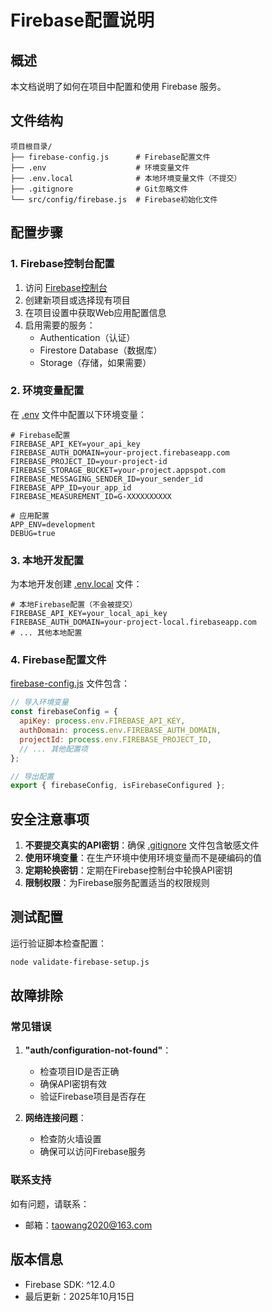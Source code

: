 # Firebase配置说明

## 概述

本文档说明了如何在项目中配置和使用 Firebase 服务。

## 文件结构

```
项目根目录/
├── firebase-config.js      # Firebase配置文件
├── .env                    # 环境变量文件
├── .env.local              # 本地环境变量文件（不提交）
├── .gitignore              # Git忽略文件
└── src/config/firebase.js  # Firebase初始化文件
```

## 配置步骤

### 1. Firebase控制台配置

1. 访问 [Firebase控制台](https://console.firebase.google.com/)
2. 创建新项目或选择现有项目
3. 在项目设置中获取Web应用配置信息
4. 启用需要的服务：
   - Authentication（认证）
   - Firestore Database（数据库）
   - Storage（存储，如果需要）

### 2. 环境变量配置

在 [.env](file:///d:/wenjianjia2/channel-app/.env) 文件中配置以下环境变量：

```env
# Firebase配置
FIREBASE_API_KEY=your_api_key
FIREBASE_AUTH_DOMAIN=your-project.firebaseapp.com
FIREBASE_PROJECT_ID=your-project-id
FIREBASE_STORAGE_BUCKET=your-project.appspot.com
FIREBASE_MESSAGING_SENDER_ID=your_sender_id
FIREBASE_APP_ID=your_app_id
FIREBASE_MEASUREMENT_ID=G-XXXXXXXXXX

# 应用配置
APP_ENV=development
DEBUG=true
```

### 3. 本地开发配置

为本地开发创建 [.env.local](file:///d:/wenjianjia2/channel-app/.env.local) 文件：

```env
# 本地Firebase配置（不会被提交）
FIREBASE_API_KEY=your_local_api_key
FIREBASE_AUTH_DOMAIN=your-project-local.firebaseapp.com
# ... 其他本地配置
```

### 4. Firebase配置文件

[firebase-config.js](file:///d:/wenjianjia2/channel-app/firebase-config.js) 文件包含：

```javascript
// 导入环境变量
const firebaseConfig = {
  apiKey: process.env.FIREBASE_API_KEY,
  authDomain: process.env.FIREBASE_AUTH_DOMAIN,
  projectId: process.env.FIREBASE_PROJECT_ID,
  // ... 其他配置项
};

// 导出配置
export { firebaseConfig, isFirebaseConfigured };
```

## 安全注意事项

1. **不要提交真实的API密钥**：确保 [.gitignore](file:///d:/wenjianjia2/channel-app/.gitignore) 文件包含敏感文件
2. **使用环境变量**：在生产环境中使用环境变量而不是硬编码的值
3. **定期轮换密钥**：定期在Firebase控制台中轮换API密钥
4. **限制权限**：为Firebase服务配置适当的权限规则

## 测试配置

运行验证脚本检查配置：

```bash
node validate-firebase-setup.js
```

## 故障排除

### 常见错误

1. **"auth/configuration-not-found"**：
   - 检查项目ID是否正确
   - 确保API密钥有效
   - 验证Firebase项目是否存在

2. **网络连接问题**：
   - 检查防火墙设置
   - 确保可以访问Firebase服务

### 联系支持

如有问题，请联系：
- 邮箱：taowang2020@163.com

## 版本信息

- Firebase SDK: ^12.4.0
- 最后更新：2025年10月15日